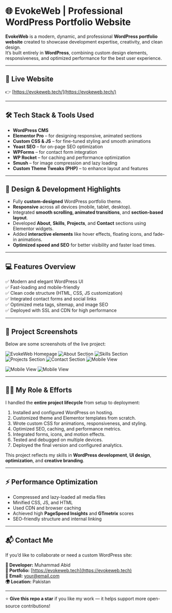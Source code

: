 # 🌐 EvokeWeb | Professional WordPress Portfolio Website

**EvokeWeb** is a modern, dynamic, and professional **WordPress portfolio website** created to showcase development expertise, creativity, and clean design.  
It’s built entirely in **WordPress**, combining custom design elements, responsiveness, and optimized performance for the best user experience.

---

## 🔗 Live Website

👉 [https://evokeweb.tech/](https://evokeweb.tech/)

---

## 🛠️ Tech Stack & Tools Used

- **WordPress CMS**
- **Elementor Pro** – for designing responsive, animated sections  
- **Custom CSS & JS** – for fine-tuned styling and smooth animations  
- **Yoast SEO** – for on-page SEO optimization  
- **WPForms** – for contact form integration  
- **WP Rocket** – for caching and performance optimization  
- **Smush** – for image compression and lazy loading  
- **Custom Theme Tweaks (PHP)** – to enhance layout and features  

---

## 🎨 Design & Development Highlights

- Fully **custom-designed** WordPress portfolio theme.  
- **Responsive** across all devices (mobile, tablet, desktop).  
- Integrated **smooth scrolling, animated transitions**, and **section-based layout**.  
- Developed **About**, **Skills**, **Projects**, and **Contact** sections using Elementor widgets.  
- Added **interactive elements** like hover effects, floating icons, and fade-in animations.  
- **Optimized speed and SEO** for better visibility and faster load times.  

---

## 💻 Features Overview

✅ Modern and elegant WordPress UI  
✅ Fast-loading and mobile-friendly  
✅ Clean code structure (HTML, CSS, JS customization)  
✅ Integrated contact forms and social links  
✅ Optimized meta tags, sitemap, and image SEO  
✅ Deployed with SSL and CDN for high performance  

---

## 📸 Project Screenshots

Below are some screenshots of the live project:

![EvokeWeb Homepage](https://github.com/aliimran09/evokeweb/blob/main/image1.png)
![About Section](https://github.com/aliimran09/evokeweb/blob/main/image2.png)
![Skills Section](https://github.com/aliimran09/evokeweb/blob/main/image3.png)
![Projects Section](https://github.com/aliimran09/evokeweb/blob/main/image4.png)
![Contact Section](https://github.com/aliimran09/evokeweb/blob/main/image5.png)
![Mobile View](https://github.com/aliimran09/evokeweb/blob/main/image6.png)

![Mobile View](https://github.com/aliimran09/evokeweb/blob/main/image7.png)
![Mobile View](https://github.com/aliimran09/evokeweb/blob/main/image8.png)

---

## 👨‍💻 My Role & Efforts

I handled the **entire project lifecycle** from setup to deployment:

1. Installed and configured WordPress on hosting.  
2. Customized theme and Elementor templates from scratch.  
3. Wrote custom CSS for animations, responsiveness, and styling.  
4. Optimized SEO, caching, and performance metrics.  
5. Integrated forms, icons, and motion effects.  
6. Tested and debugged on multiple devices.  
7. Deployed the final version and configured analytics.

This project reflects my skills in **WordPress development**, **UI design**, **optimization**, and **creative branding**.

---

## ⚡ Performance Optimization

- Compressed and lazy-loaded all media files  
- Minified CSS, JS, and HTML  
- Used CDN and browser caching  
- Achieved high **PageSpeed Insights** and **GTmetrix** scores  
- SEO-friendly structure and internal linking  

---

## 📬 Contact Me

If you’d like to collaborate or need a custom WordPress site:

**👤 Developer:** Muhammad Abid  
**💼 Portfolio:** [https://evokeweb.tech](https://evokeweb.tech)  
**📧 Email:** your@email.com  
**🌍 Location:** Pakistan  

---

⭐ **Give this repo a star** if you like my work — it helps support more open-source contributions!

